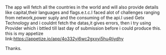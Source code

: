 The app will fetch all the countries in the world and will also provide details like capital,their languages and flags.e.t.c.I faced alot of challenges ranging from network,power suply and the consuming of the api.I used Getx Technology and i couldnt fetch the datas,it gives errors, then i try using Provider which i bttled till last day of submission before i could produce this. 
this is my appetize link:https://appetize.io/app/4o332yi6wc2gxxyi5hu4tiydhy

Thanks.
